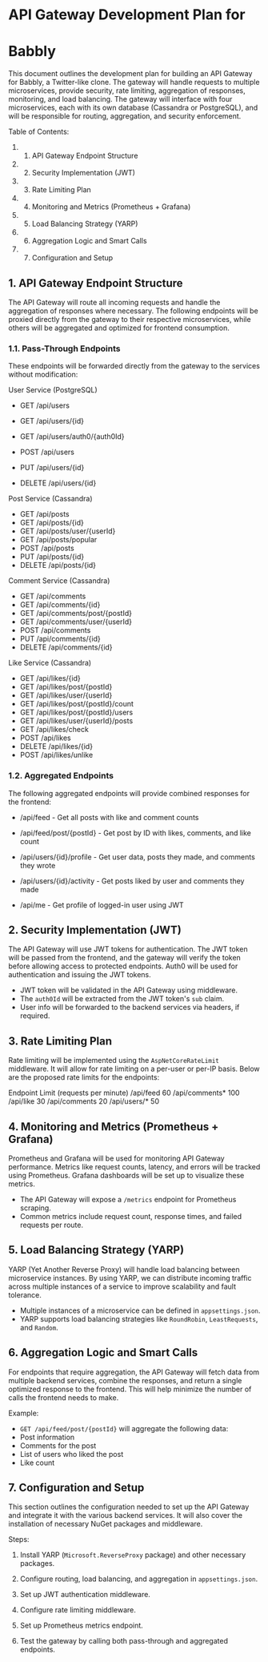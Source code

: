 # API Gateway Development Plan for

# Babbly

This document outlines the development plan for building an API Gateway for Babbly, a
Twitter-like clone.
The gateway will handle requests to multiple microservices, provide security, rate
limiting, aggregation of responses,
monitoring, and load balancing. The gateway will interface with four microservices, each
with its own database
(Cassandra or PostgreSQL), and will be responsible for routing, aggregation, and
security enforcement.

Table of Contents:

1. 1. API Gateway Endpoint Structure
2. 2. Security Implementation (JWT)
3. 3. Rate Limiting Plan
4. 4. Monitoring and Metrics (Prometheus + Grafana)
5. 5. Load Balancing Strategy (YARP)
6. 6. Aggregation Logic and Smart Calls
7. 7. Configuration and Setup

## 1. API Gateway Endpoint Structure

The API Gateway will route all incoming requests and handle the aggregation of
responses where necessary.
The following endpoints will be proxied directly from the gateway to their respective
microservices, while others will be
aggregated and optimized for frontend consumption.

### 1.1. Pass-Through Endpoints

These endpoints will be forwarded directly from the gateway to the services without
modification:

User Service (PostgreSQL)

- GET /api/users
- GET /api/users/{id}


- GET /api/users/auth0/{auth0Id}
- POST /api/users
- PUT /api/users/{id}
- DELETE /api/users/{id}

Post Service (Cassandra)

- GET /api/posts
- GET /api/posts/{id}
- GET /api/posts/user/{userId}
- GET /api/posts/popular
- POST /api/posts
- PUT /api/posts/{id}
- DELETE /api/posts/{id}

Comment Service (Cassandra)

- GET /api/comments
- GET /api/comments/{id}
- GET /api/comments/post/{postId}
- GET /api/comments/user/{userId}
- POST /api/comments
- PUT /api/comments/{id}
- DELETE /api/comments/{id}

Like Service (Cassandra)

- GET /api/likes/{id}
- GET /api/likes/post/{postId}
- GET /api/likes/user/{userId}
- GET /api/likes/post/{postId}/count
- GET /api/likes/post/{postId}/users
- GET /api/likes/user/{userId}/posts
- GET /api/likes/check
- POST /api/likes
- DELETE /api/likes/{id}
- POST /api/likes/unlike

### 1.2. Aggregated Endpoints

The following aggregated endpoints will provide combined responses for the frontend:

- /api/feed - Get all posts with like and comment counts
- /api/feed/post/{postId} - Get post by ID with likes, comments, and like count
- /api/users/{id}/profile - Get user data, posts they made, and comments they wrote
- /api/users/{id}/activity - Get posts liked by user and comments they made


- /api/me - Get profile of logged-in user using JWT

## 2. Security Implementation (JWT)

The API Gateway will use JWT tokens for authentication. The JWT token will be passed
from the frontend,
and the gateway will verify the token before allowing access to protected endpoints.
Auth0 will be used for authentication
and issuing the JWT tokens.

- JWT token will be validated in the API Gateway using middleware.
- The `auth0Id` will be extracted from the JWT token's `sub` claim.
- User info will be forwarded to the backend services via headers, if required.

## 3. Rate Limiting Plan

Rate limiting will be implemented using the `AspNetCoreRateLimit` middleware. It will
allow for rate limiting
on a per-user or per-IP basis. Below are the proposed rate limits for the endpoints:

Endpoint Limit (requests per minute)
/api/feed 60
/api/comments* 100
/api/like 30
/api/comments 20
/api/users/* 50

## 4. Monitoring and Metrics (Prometheus + Grafana)

Prometheus and Grafana will be used for monitoring API Gateway performance. Metrics
like request counts,
latency, and errors will be tracked using Prometheus. Grafana dashboards will be set up
to visualize these metrics.

- The API Gateway will expose a `/metrics` endpoint for Prometheus scraping.
- Common metrics include request count, response times, and failed requests per route.


## 5. Load Balancing Strategy (YARP)

YARP (Yet Another Reverse Proxy) will handle load balancing between microservice
instances. By using YARP,
we can distribute incoming traffic across multiple instances of a service to improve
scalability and fault tolerance.

- Multiple instances of a microservice can be defined in `appsettings.json`.
- YARP supports load balancing strategies like `RoundRobin`, `LeastRequests`, and
`Random`.

## 6. Aggregation Logic and Smart Calls

For endpoints that require aggregation, the API Gateway will fetch data from multiple
backend services,
combine the responses, and return a single optimized response to the frontend. This will
help minimize the
number of calls the frontend needs to make.

Example:

- `GET /api/feed/post/{postId}` will aggregate the following data:
- Post information
- Comments for the post
- List of users who liked the post
- Like count

## 7. Configuration and Setup

This section outlines the configuration needed to set up the API Gateway and integrate it
with the various
backend services. It will also cover the installation of necessary NuGet packages and
middleware.

Steps:

1. Install YARP (`Microsoft.ReverseProxy` package) and other necessary packages.


2. Configure routing, load balancing, and aggregation in `appsettings.json`.
3. Set up JWT authentication middleware.
4. Configure rate limiting middleware.
5. Set up Prometheus metrics endpoint.
6. Test the gateway by calling both pass-through and aggregated endpoints.



